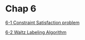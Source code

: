 # Chap 6

[6-1 Constraint Satisfaction problem](Chap%206%2000cbb14f336f4dedad1efe90ab559867/6-1%20Constraint%20Satisfaction%20problem%20e44266ee201a40cba4050542e970313d.md)

[6-2 Waltz Labeling Algorithm](Chap%206%2000cbb14f336f4dedad1efe90ab559867/6-2%20Waltz%20Labeling%20Algorithm%2037a0f7dbdde64543b22376699e537dba.md)